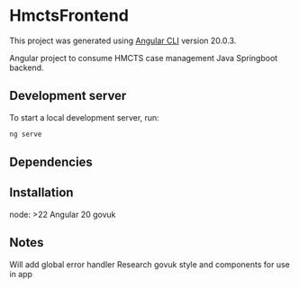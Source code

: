 # HmctsFrontend

This project was generated using [Angular CLI](https://github.com/angular/angular-cli) version 20.0.3.

Angular project to consume HMCTS case management Java Springboot backend.

## Development server

To start a local development server, run:

```bash
ng serve
```

## Dependencies

## Installation
node: >22
Angular 20
govuk

## Notes
Will add global error handler
Research govuk style and components for use in app